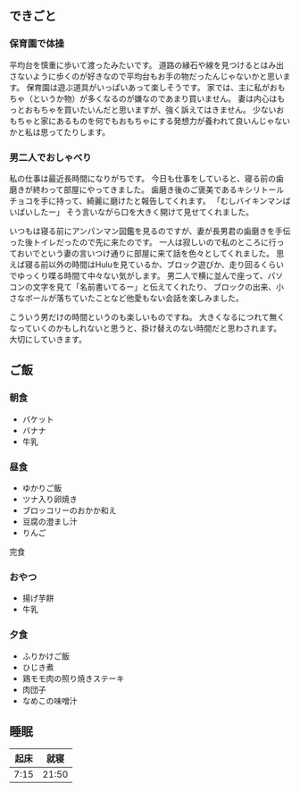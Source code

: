 ## できごと
### 保育園で体操
平均台を慎重に歩いて渡ったみたいです。
道路の縁石や線を見つけるとはみ出さないように歩くのが好きなので平均台もお手の物だったんじゃないかと思います。
保育園は遊ぶ道具がいっぱいあって楽しそうです。
家では、主に私がおもちゃ（というか物）が多くなるのが嫌なのであまり買いません。
妻は内心はもっとおもちゃを買いたいんだと思いますが、強く訴えてはきません。
少ないおもちゃと家にあるものを何でもおもちゃにする発想力が養われて良いんじゃないかと私は思ってたりします。
### 男二人でおしゃべり
私の仕事は最近長時間になりがちです。
今日も仕事をしていると、寝る前の歯磨きが終わって部屋にやってきました。
歯磨き後のご褒美であるキシリトールチョコを手に持って、綺麗に磨けたと報告してくれます。
「むしバイキンマンばいばいしたー」
そう言いながら口を大きく開けて見せてくれました。

いつもは寝る前にアンパンマン図鑑を見るのですが、妻が長男君の歯磨きを手伝った後トイレだったので先に来たのです。
一人は寂しいので私のところに行っておいでという妻の言いつけ通りに部屋に来て話を色々としてくれました。
思えば寝る前以外の時間はHuluを見ているか、ブロック遊びか、走り回るくらいでゆっくり喋る時間て中々ない気がします。
男二人で横に並んで座って、パソコンの文字を見て「名前書いてるー」と伝えてくれたり、
ブロックの出来、小さなボールが落ちていたことなど他愛もない会話を楽しみました。

こういう男だけの時間というのも楽しいものですね。
大きくなるにつれて無くなっていくのかもしれないと思うと、掛け替えのない時間だと思わされます。
大切にしていきます。
## ご飯
### 朝食
- バケット
- バナナ
- 牛乳
### 昼食
- ゆかりご飯
- ツナ入り卵焼き
- ブロッコリーのおかか和え
- 豆腐の澄まし汁
- りんご

完食
### おやつ
- 揚げ芋餅
- 牛乳
### 夕食
- ふりかけご飯
- ひじき煮
- 鶏モモ肉の照り焼きステーキ
- 肉団子
- なめこの味噌汁
## 睡眠
|起床|就寝|
|-|-|
|7:15|21:50|
